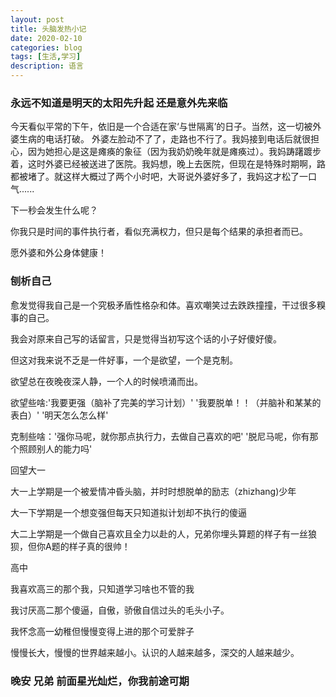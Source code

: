 ```yaml
---
layout: post
title: 头脑发热小记
date: 2020-02-10
categories: blog
tags: [生活,学习]
description: 语言
---
```


### 永远不知道是明天的太阳先升起 还是意外先来临
 今天看似平常的下午，依旧是一个合适在家‘与世隔离’的日子。当然，这一切被外婆生病的电话打破。
 外婆左脸动不了了，走路也不行了。我妈接到电话后就很担心，因为她担心是这是瘫痪的象征（因为我奶奶晚年就是瘫痪过）。我妈踌躇踱步着，这时外婆已经被送进了医院。我妈想，晚上去医院，但现在是特殊时期啊，路都被堵了。就这样大概过了两个小时吧，大哥说外婆好多了，我妈这才松了一口气......

 下一秒会发生什么呢？

 你我只是时间的事件执行者，看似充满权力，但只是每个结果的承担者而已。 

 愿外婆和外公身体健康！


### 刨析自己

 愈发觉得我自己是一个究极矛盾性格杂和体。喜欢嘲笑过去跌跌撞撞，干过很多糗事的自己。

 我会对原来自己写的话留言，只是觉得当初写这个话的小子好傻好傻。

 但这对我来说不乏是一件好事，一个是欲望，一个是克制。

 欲望总在夜晚夜深人静，一个人的时候喷涌而出。

 欲望些啥:'我要更强（脑补了完美的学习计划）' '我要脱单！！（并脑补和某某的表白）' '明天怎么怎么样'

 克制些啥：'强你马呢，就你那点执行力，去做自己喜欢的吧'  '脱尼马呢，你有那个照顾别人的能力吗'  


 回望大一

 大一上学期是一个被爱情冲昏头脑，并时时想脱单的励志（zhizhang)少年

 大一下学期是一个想变强但每天只知道拟计划却不执行的傻逼

 大二上学期是一个做自己喜欢且全力以赴的人，兄弟你埋头算题的样子有一丝狼狈，但你A题的样子真的很帅！


 高中

 我喜欢高三的那个我，只知道学习啥也不管的我

 我讨厌高二那个傻逼，自傲，骄傲自信过头的毛头小子。
 
 我怀念高一幼稚但慢慢变得上进的那个可爱胖子

 慢慢长大，慢慢的世界越来越小。认识的人越来越多，深交的人越来越少。

### 晚安 兄弟 前面星光灿烂，你我前途可期









